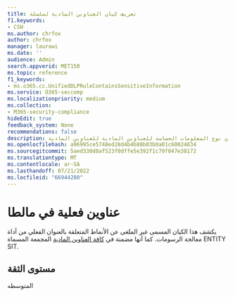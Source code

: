 ```yaml
---
title: تعريف كيان العناوين المادية لسلسلة
f1.keywords:
- CSH
ms.author: chrfox
author: chrfox
manager: laurawi
ms.date: ''
audience: Admin
search.appverid: MET150
ms.topic: reference
f1_keywords:
- ms.o365.cc.UnifiedDLPRuleContainsSensitiveInformation
ms.service: O365-seccomp
ms.localizationpriority: medium
ms.collection:
- M365-security-compliance
hideEdit: true
feedback_system: None
recommendations: false
description: تعريف كيان نوع المعلومات الحساسة للعناوين المادية للعناوين المادية.
ms.openlocfilehash: a96995ce5748ed28d4b4b88b03b8a01c60024834
ms.sourcegitcommit: 5aed330d8af523f0dffe5e392f1c79f047e38172
ms.translationtype: MT
ms.contentlocale: ar-SA
ms.lasthandoff: 07/21/2022
ms.locfileid: "66944280"
---
```

# <a name="malta-physical-addresses"></a>عناوين فعلية في مالطا

يكشف هذا الكيان المسمى غير الملغى عن الأنماط المتعلقة بالعنوان الفعلي من أداة معالجة الرسومات. كما أنها مضمنة في [كافة العناوين المادية](sit-defn-all-physical-addresses.md) المجمعة المسماة ENTITY SIT.

## <a name="confidence-level"></a>مستوى الثقة

المتوسطه